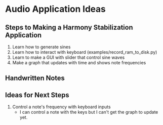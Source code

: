 # Audio Application Ideas

## Steps to Making a Harmony Stabilization Application

1. Learn how to generate sines
1. Learn how to interact with keyboard (examples/record_ram_to_disk.py)
1. Learn to make a GUI with slider that control sine waves
1. Make a graph that updates with time and shows note frequencies

## Handwritten Notes


## Ideas for Next Steps

1. Control a note's frequency with keyboard inputs
   * I can control a note with the keys but I can't get the graph to update yet. 